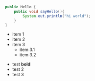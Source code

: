 ``` java
public Hello {
	public void sayHello(){
		System.out.println("hi world");
	}
}
```

* item 1
* item 2
* item 3
	* item 3.1
	* item 3.2



- test **bold** 
- test 2
- test 3

